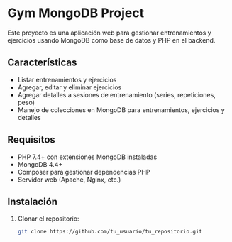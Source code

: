 # Gym MongoDB Project

Este proyecto es una aplicación web para gestionar entrenamientos y ejercicios usando MongoDB como base de datos y PHP en el backend.

## Características

- Listar entrenamientos y ejercicios
- Agregar, editar y eliminar ejercicios
- Agregar detalles a sesiones de entrenamiento (series, repeticiones, peso)
- Manejo de colecciones en MongoDB para entrenamientos, ejercicios y detalles

## Requisitos

- PHP 7.4+ con extensiones MongoDB instaladas
- MongoDB 4.4+
- Composer para gestionar dependencias PHP
- Servidor web (Apache, Nginx, etc.)

## Instalación

1. Clonar el repositorio:

   ```bash
   git clone https://github.com/tu_usuario/tu_repositorio.git
